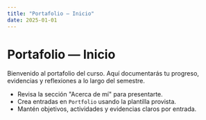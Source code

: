 ```yaml
---
title: "Portafolio — Inicio"
date: 2025-01-01
---
```


# Portafolio — Inicio

Bienvenido al portafolio del curso. Aquí documentarás tu progreso,
evidencias y reflexiones a lo largo del semestre.

- Revisa la sección "Acerca de mí" para presentarte.
- Crea entradas en `Portfolio` usando la plantilla provista.
- Mantén objetivos, actividades y evidencias claros por entrada.
